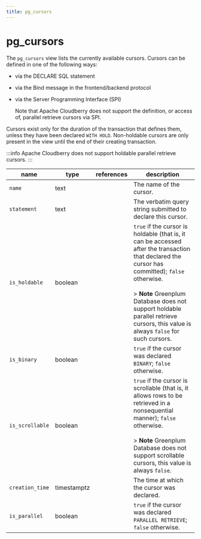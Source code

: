 ```yaml
---
title: pg_cursors
---
```


# pg_cursors

The `pg_cursors` view lists the currently available cursors. Cursors can be defined in one of the following ways:

- via the DECLARE SQL statement
- via the Bind message in the frontend/backend protocol
- via the Server Programming Interface (SPI)

    Note that Apache Cloudberry does not support the definition, or access of, parallel retrieve cursors via SPI.

Cursors exist only for the duration of the transaction that defines them, unless they have been declared `WITH HOLD`. Non-holdable cursors are only present in the view until the end of their creating transaction.

:::info
Apache Cloudberry does not support holdable parallel retrieve cursors.
:::

|name|type|references|description|
|----|----|----------|-----------|
|`name`|text| |The name of the cursor.|
|`statement`|text| |The verbatim query string submitted to declare this cursor.|
|`is_holdable`|boolean| |`true` if the cursor is holdable \(that is, it can be accessed after the transaction that declared the cursor has committed\); `false` otherwise.<br/><br/>> **Note** Greenplum Database does not support holdable parallel retrieve cursors, this value is always `false` for such cursors.|
|`is_binary`|boolean| |`true` if the cursor was declared `BINARY`; `false` otherwise.|
|`is_scrollable`|boolean| |`true` if the cursor is scrollable \(that is, it allows rows to be retrieved in a nonsequential manner\); `false` otherwise.<br/><br/>> **Note** Greenplum Database does not support scrollable cursors, this value is always `false`.|
|`creation_time`|timestamptz| |The time at which the cursor was declared.|
|`is_parallel`|boolean| |`true` if the cursor was declared `PARALLEL RETRIEVE`; `false` otherwise.|
